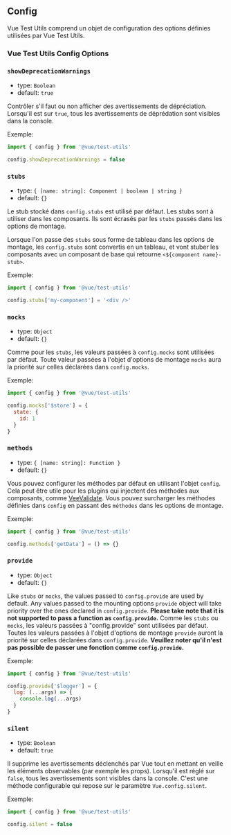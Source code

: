 ## Config

Vue Test Utils comprend un objet de configuration des options définies utilisées par Vue Test Utils.

### Vue Test Utils Config Options

### `showDeprecationWarnings`

- type: `Boolean`
- default: `true`

Contrôler s'il faut ou non afficher des avertissements de dépréciation. Lorsqu'il est sur `true`, tous les avertissements de déprédation sont visibles dans la console.

Exemple:

```js
import { config } from '@vue/test-utils'

config.showDeprecationWarnings = false
```

### `stubs`

- type: `{ [name: string]: Component | boolean | string }`
- default: `{}`

Le stub stocké dans `config.stubs` est utilisé par défaut.
Les stubs sont à utiliser dans les composants. Ils sont écrasés par les `stubs` passés dans les options de montage.

Lorsque l'on passe des `stubs` sous forme de tableau dans les options de montage, les `config.stubs` sont convertis en un tableau, et vont stuber les composants avec un composant de base qui retourne `<${component name}-stub>`.

Exemple:

```js
import { config } from '@vue/test-utils'

config.stubs['my-component'] = '<div />'
```

### `mocks`

- type: `Object`
- default: `{}`

Comme pour les `stubs`, les valeurs passées à `config.mocks` sont utilisées par défaut. Toute valeur passées à l'objet d'options de montage `mocks` aura la priorité sur celles déclarées dans `config.mocks`.

Exemple:

```js
import { config } from '@vue/test-utils'

config.mocks['$store'] = {
  state: {
    id: 1
  }
}
```

### `methods`

- type: `{ [name: string]: Function }`
- default: `{}`


Vous pouvez configurer les méthodes par défaut en utilisant l'objet `config`. Cela peut être utile pour les plugins qui injectent des méthodes aux composants, comme [VeeValidate](https://logaretm.github.io/vee-validate/). Vous pouvez surcharger les méthodes définies dans `config` en passant des `méthodes` dans les options de montage.

Exemple:

```js
import { config } from '@vue/test-utils'

config.methods['getData'] = () => {}
```

### `provide`

- type: `Object`
- default: `{}`

Like `stubs` or `mocks`, the values passed to `config.provide` are used by default. Any values passed to the mounting options `provide` object will take priority over the ones declared in `config.provide`. **Please take note that it is not supported to pass a function as `config.provide`.**
Comme les `stubs` ou `mocks`, les valeurs passées à "config.provide" sont utilisées par défaut. Toutes les valeurs passées à l'objet d'options de montage `provide` auront la priorité sur celles déclarées dans `config.provide`. **Veuillez noter qu'il n'est pas possible de passer une fonction comme `config.provide`.**

Exemple:

```js
import { config } from '@vue/test-utils'

config.provide['$logger'] = {
  log: (...args) => {
    console.log(...args)
  }
}
```

### `silent`

- type: `Boolean`
- default: `true`

Il supprime les avertissements déclenchés par Vue tout en mettant en veille les éléments observables (par exemple les props). Lorsqu'il est réglé sur `false`, tous les avertissements sont visibles dans la console. C'est une méthode configurable qui repose sur le paramètre `Vue.config.silent`.

Exemple:

```js
import { config } from '@vue/test-utils'

config.silent = false
```
